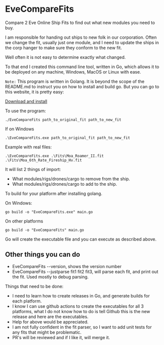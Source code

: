 # EveCompareFits
Compare 2 Eve Online Ship Fits to find out what new modules you need to buy.

I am responsible for handing out ships to new folk in our corporation.  Often we change the fit, usually just one module, and I need to update the ships in the corp hanger to make sure they conform to the new fit.

Well often it is not easy to determine exactly what changed.

To that end I created this command line tool, written in Go, which allows it to be deployed on any machine, Windows, MacOS or Linux with ease.

`Note:` This program is written in Golang.  It is beyond the scope of the README.md to instruct you on how to install and build go.  But you can go to this website, it is pretty easy:

[Download and install](https://go.dev/doc/install)

To use the program:

    ./EveCompareFits path_to_original_fit path_to_new_fit

If on Windows

    .\EveCompareFits.exe path_to_original_fit path_to_new_fit

Example with real files:

    .\EveCompareFits.exe .\Fits\Moa_Roamer_II.fit  .\Fits\Moa_6th_Rate_Fireship_Hv.fit

It will list 2 things of import:

* What modules/rigs/drones/cargo to remove from the ship.
* What modules/rigs/drones/cargo to add to the ship.

To build for your platform after installing golang.

On Windows:

    go build -o "EveCompareFits.exe" main.go

On other platforms

    go build -o "EveCompareFits" main.go

Go will create the executable file and you can execute as described above.

## Other things you can do

* EveCompareFits --version, shows the version number
* EveCompareFits --justparse fit1 fit2 fit3, will parse each fit, and print out the fit.
  Used mostly to debug parsing.

Things that need to be done:

* I need to learn how to create releases in Go, and generate builds for each platform.
* I know I can use github actions to create the executables for all 3 platforms, what I do not know how to do is tell Github this is the new release and here are the executables.
* Help for above would be appreciated.
* I am not fully confident in the fit parser, so I want to add unit tests for any fits that might be problematic.
* PR's will be reviewed and if I like it, will merge it.

